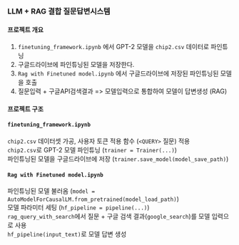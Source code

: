 ### LLM + RAG 결합 질문답변시스템
#### 프로젝트 개요
1. `finetuning_framework.ipynb` 에서 GPT-2 모델을 `chip2.csv` 데이터로 파인튜닝 <br>
2. 구글드라이브에 파인튜닝된 모델을 저장한다. <br>
3. `Rag with Finetuned model.ipynb` 에서 구글드라이브에 저장된 파인튜닝된 모델을 호출 <br>
4. 질문입력 + 구글API검색결과 => 모델입력으로 통합하여 모델이 답변생성 (RAG)  <br>

#### 프로젝트 구조
#### `finetuning_framework.ipynb`
`chip2.csv` 데이터셋 가공, 사용자 토큰 적용 함수 (`<QUERY>` 질문) 적용 <br>
`chip2.csv`로 GPT-2 모델 파인튜닝 (`trainer = Trainer(...)`) <br>
파인튜닝된 모델을 구글드라이브에 저장 (`trainer.save_model(model_save_path)`) <br>
#### `Rag with Finetuned model.ipynb`
파인튜닝된 모델 불러옴 (`model = AutoModelForCausalLM.from_pretrained(model_load_path)`) <br>
모델 파라미터 세팅 (`hf_pipeline = pipeline(...)`) <br>
`rag_query_with_search`에서 질문 + 구글 검색 결과(`google_search`)를 모델 입력으로 사용 <br>
`hf_pipeline(input_text)`로 모델 답변 생성 <br>
<br><br> 
